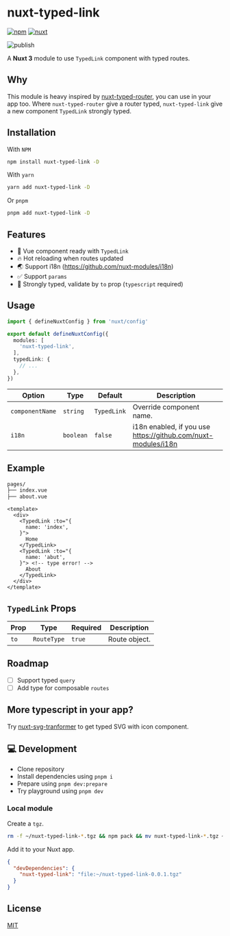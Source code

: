 # nuxt-typed-link

[![npm](https://img.shields.io/npm/v/nuxt-typed-link.svg?style=flat-square&color=CB3837&logo=npm&logoColor=ffffff&label=npm)](https://www.npmjs.com/package/nuxt-typed-link)
[![nuxt](https://img.shields.io/static/v1?label=Nuxt&message=v3&color=28cf8d&style=flat-square&logo=nuxt.js&logoColor=ffffff)](https://nuxt.com/)

![publish](https://github.com/kiwilan/nuxt-typed-link/actions/workflows/publish.yml/badge.svg)

A **Nuxt 3** module to use `TypedLink` component with typed routes.

## Why

This module is heavy inspired by [nuxt-typed-router](https://github.com/victorgarciaesgi/nuxt-typed-router), you can use in your app too. Where `nuxt-typed-router` give a router typed, `nuxt-typed-link` give a new component `TypedLink` strongly typed.

## Installation

With `NPM`

```bash
npm install nuxt-typed-link -D
```

With `yarn`

```bash
yarn add nuxt-typed-link -D
```

Or `pnpm`

```bash
pnpm add nuxt-typed-link -D
```

## Features

- 🔎 Vue component ready with `TypedLink`
- 🔥 Hot reloading when routes updated
- 🌏 Support i18n (<https://github.com/nuxt-modules/i18n>)
- ✅ Support `params`
- 🦾 Strongly typed, validate by `to` prop (`typescript` required)

## Usage

```ts
import { defineNuxtConfig } from 'nuxt/config'

export default defineNuxtConfig({
  modules: [
    'nuxt-typed-link',
  ],
  typedLink: {
    // ...
  },
})
```

| **Option**      | **Type**  | **Default** | **Description**                                                 |
| --------------- | --------- | ----------- | --------------------------------------------------------------- |
| `componentName` | `string`  | `TypedLink` | Override component name.                                        |
| `i18n`          | `boolean` | `false`     | i18n enabled, if you use <https://github.com/nuxt-modules/i18n> |

## Example

```bash
pages/
├── index.vue
├── about.vue
```

```vue
<template>
  <div>
    <TypedLink :to="{
      name: 'index',
    }">
      Home
    </TypedLink>
    <TypedLink :to="{
      name: 'abut', 
    }"> <!-- type error! -->
      About
    </TypedLink>
  </div>
</template>
```

## `TypedLink` Props

| **Prop** | **Type**    | **Required** | **Description** |
| -------- | ----------- | ------------ | --------------- |
| `to`     | `RouteType` | `true`       | Route object.   |

## Roadmap

- [ ] Support typed `query`
- [ ] Add type for composable `routes`

## More typescript in your app?

Try [nuxt-svg-tranformer](https://github.com/kiwilan/nuxt-svg-transformer) to get typed SVG with icon component.

## 💻 Development

- Clone repository
- Install dependencies using `pnpm i`
- Prepare using `pnpm dev:prepare`
- Try playground using `pnpm dev`

### Local module

Create a `tgz`.

```bash
rm -f ~/nuxt-typed-link-*.tgz && npm pack && mv nuxt-typed-link-*.tgz ~/
```

Add it to your Nuxt app.

```json
{
  "devDependencies": {
    "nuxt-typed-link": "file:~/nuxt-typed-link-0.0.1.tgz"
  }
}
```

## License

[MIT](./LICENSE)
